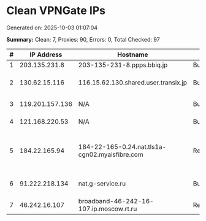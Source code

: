 # Clean VPNGate IPs
Generated on: 2025-10-03 01:07:04

**Summary:** Clean: 7, Proxies: 90, Errors: 0, Total Checked: 97

| # | IP Address | Hostname | Type | Country | Provider |
|---|------------|----------|------|---------|----------|
| 1 | 203.135.231.8 | 203-135-231-8.ppps.bbiq.jp | Business | JP | QTnet,Inc. |
| 2 | 130.62.15.116 | 116.15.62.130.shared.user.transix.jp | Business | JP | INTERNET MULTIFEED CO. |
| 3 | 119.201.157.136 | N/A | Business | KR | Korea Telecom |
| 4 | 121.168.220.53 | N/A | Business | KR | Korea Telecom |
| 5 | 184.22.165.94 | 184-22-165-0.24.nat.tls1a-cgn02.myaisfibre.com | Residential | TH | ADVANCED WIRELESS NETWORK COMPANY LIMITED |
| 6 | 91.222.218.134 | nat.g-service.ru | Business | RU | Igra-Service LLC |
| 7 | 46.242.16.107 | broadband-46-242-16-107.ip.moscow.rt.ru | Residential | RU | PJSC Rostelecom |
